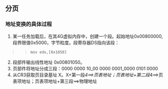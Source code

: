 ## 分页

### 地址变换的具体过程
1. 某一任务加载后，在其4G虚拟内存中，创建一个段。起始地址0x00800000,段界限值0x5000，字节粒度。段寄存器DS指向该段：
 >> ``mov edx,[0x1050]``
2. 段部件输出线性地址 0x00801050。
3. 页部件将地址分成三段：0000 0000 10_00 0000 0001_0000 0101 0000
4. 从CR3获取页目录基址 X。X+第一段*4==>页表地址；页表地址+第二段*4==>页表项地址；页表项地址+第三段==>物理地址
